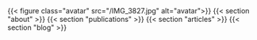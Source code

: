 ## 

{{< figure class="avatar" src="/IMG_3827.jpg" alt="avatar">}}
{{< section "about" >}}
{{< section "publications" >}}
{{< section "articles" >}}
{{< section "blog" >}}
